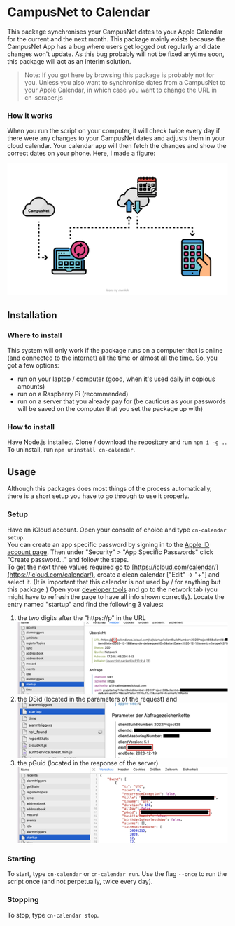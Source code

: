 # CampusNet to Calendar
This package synchronises your CampusNet dates to your Apple Calendar for the current and the next month. This package mainly exists because the CampusNet App has a bug where users get logged out regularly and date changes won't update. As this bug probably will not be fixed anytime soon, this package will act as an interim solution.

> Note: If you got here by browsing this package is probably not for you. Unless you also want to synchronise dates from a CampusNet to your Apple Calendar, in which case you want to change the URL in cn-scraper.js

### How it works
When you run the script on your computer, it will check twice every day if there were any changes to your CampusNet dates and adjusts them in your cloud calendar. Your calendar app will then fetch the changes and show the correct dates on your phone. Here, I made a figure:  

![Figure 1](figure1.svg)

## Installation
### Where to install
This system will only work if the package runs on a computer that is online (and connected to the internet) all the time or almost all the time. So, you got a few options:
- run on your laptop / computer (good, when it's used daily in copious amounts)
- run on a Raspberry Pi (recommended)
- run on a server that you already pay for (be cautious as your passwords will be saved on the computer that you set the package up with)

### How to install
Have Node.js installed. Clone / download the repository and run `npm i -g .`.  
To uninstall, run `npm uninstall cn-calendar`.

## Usage
Although this packages does most things of the process automatically, there is a short setup you have to go through to use it properly.
### Setup
Have an iCloud account. Open your console of choice and type `cn-calendar setup`.  
You can create an app specific password by signing in to the [Apple ID account page](https://appleid.apple.com/account/manage). Then under "Security" > "App Specific Passwords" click "Create password..." and follow the steps.  
To get the next three values required go to [https://icloud.com/calendar/](https://icloud.com/calendar/), create a clean calendar ["Edit" -> "+"] and select it. (It is important that this calendar is not used by / for anything but this package.) Open your [developer tools](https://www.stramaxon.com/2013/10/developer-tools-in-browser.html) and go to the network tab (you might have to refresh the page to have all info shown correctly). Locate the entry named "startup" and find the following 3 values:  
1. the two digits after the "https://p" in the URL
   ![Screenshot 1](screenshot1.jpg)
2. the DSid (located in the parameters of the request) and
   ![Screenshot 2](screenshot2.jpg)
3. the pGuid (located in the response of the server)
   ![Screenshot 3](screenshot3.jpg)
### Starting
To start, type `cn-calendar` or `cn-calendar run`.
Use the flag `--once` to run the script once (and not perpetually, twice every day).
### Stopping
To stop, type `cn-calendar stop`.
